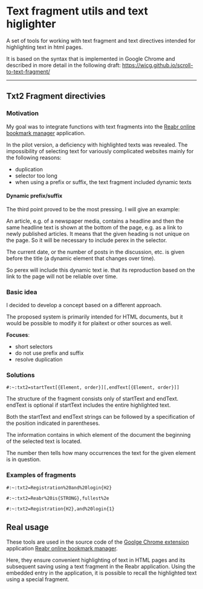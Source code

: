 # Text fragment utils and text higlighter

A set of tools for working with text fragment and text directives intended for highlighting text in html pages.

It is based on the syntax that is implemented in Google Chrome and described in more detail in the following draft:
https://wicg.github.io/scroll-to-text-fragment/

----

## Txt2 Fragment directivies

### Motivation

My goal was to integrate functions with text fragments into the [Reabr online bookmark manager](https://www.reabr.com "Reabr online bookmark manager") application.

In the pilot version, a deficiency with highlighted texts was revealed.
The impossibility of selecting text for variously complicated websites mainly for the following reasons:
- duplication
- selector too long
- when using a prefix or suffix, the text fragment included dynamic texts

#### Dynamic prefix/suffix

The third point proved to be the most pressing. I will give an example:

An article, e.g. of a newspaper media, contains a headline and then the same headline text is shown at the bottom of the page, e.g. as a link to newly published articles.
It means that the given heading is not unique on the page. So it will be necessary to include perex in the selector.

The current date, or the number of posts in the discussion, etc. is given before the title (a dynamic element that changes over time).

So perex will include this dynamic text ie. that its reproduction based on the link to the page will not be reliable over time.


### Basic idea

I decided to develop a concept based on a different approach.

The proposed system is primarily intended for HTML documents, but it would be possible to modify it for plaitext or other sources as well.

**Focuses**:
- short selectors
- do not use prefix and suffix
- resolve duplication

### Solutions

`#:~:txt2=startText[{Element, order}][,endText[{Element, order}]]`

The structure of the fragment consists only of startText and endText. endText is optional if startText includes the entire highlighted text.

Both the startText and endText strings can be followed by a specification of the position indicated in parentheses.

The information contains in which element of the document the beginning of the selected text is located.

The number then tells how many occurrences the text for the given element is in question.


### Examples of fragments

`#:~:txt2=Registration%20and%20login{H2}`

`#:~:txt2=Reabr%20is{STRONG},fullest%2e`

`#:~:txt2=Registration{H2},and%20login{1}`


## Real usage

These tools are used in the source code of the [Goolge Chrome extension](https://chrome.google.com/webstore/detail/reabr/foekanecjajkibjpcppepmnkofmcnjhc) application [Reabr online bookmark manager](https://www.reabr.com).

Here, they ensure convenient highlighting of text in HTML pages and its subsequent saving using a text fragment in the Reabr application. Using the embedded entry in the application, it is possible to recall the highlighted text using a special fragment.



